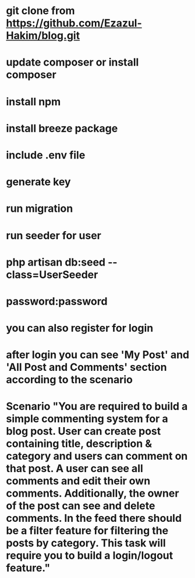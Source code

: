 # git clone from https://github.com/Ezazul-Hakim/blog.git
# update composer or install composer
# install npm
# install breeze package
# include .env file
# generate key
# run migration
# run seeder for user
# php artisan db:seed --class=UserSeeder
# password:password
# you can also register for login
# after login you can see 'My Post' and 'All Post and Comments' section according to the scenario
# Scenario "You are required to build a simple commenting system for a blog post. User can create post containing title, description & category and users can comment on that post. A user can see all comments and edit their own comments. Additionally, the owner of the post can see and delete comments. In the feed there should be a filter feature for filtering the posts by category. This task will require you to build a login/logout feature." 